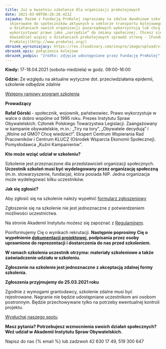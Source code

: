 ```yaml
---
title: Już w kwietniu szkolenie dla organizacji prokolejowych
date: 2021-03-08T06:26:28.421Z
zajawka: Razem z Fundacją ProKolej zapraszamy na zdalne dwudniowe szkolenie
  skierowane do społeczników aktywnych w sektorze transportu kolejowego, którzy
  w działaniach swoich organizacji pozarządowych wykorzystują lub chcą
  wykorzystywać prawo jako „narzędzie” do zmiany społecznej. Chcesz się
  dowiedzieć więcej o działaniach prokolejowych sprawdź stronę - [Fundacji
  ProKolej](http://www.prokolej.org/)
obrazek_wyrozniajacy: https://res.cloudinary.com/inspro/image/upload/v1615368233/aiso/Zdj%C4%99cia%20szkolenia/grafiki%20pionowe%20i%20poziome/DSC_0059_768_512.jpg
obrazek_opis: połączenia kolejowe
obrazek_podpis: "źródło: zdjęcie udostępnione przez Fundację ProKolej"
---
```

**Kiedy:** 17-18.04.2021 (sobota-niedziela) w godz. 09:00-16:00

**Gdzie:** Ze względu na aktualne wytyczne dot. przeciwdziałania epidemii, szkolenie odbędzie zdalnie

[Wstępny ramowy program szkolenia](https://res.cloudinary.com/inspro/image/upload/v1615531495/aiso/Zdj%C4%99cia%20szkolenia/grafiki%20pionowe%20i%20poziome/program.pdf)

**Prowadzący**

**Rafał Górski** - społecznik, wojownik, państwowiec. Prawo wykorzystuje w walce o dobro wspólne od 1995 roku. Prezes Instytutu Spraw Obywatelskich. Członek Polskiego Towarzystwa Legislacji. Zaangażowany w kampanie obywatelskie, m.in.: „Tiry na tory”, „Obywatele decydują” i „Wolne od GMO? Chcę wiedzieć!”. Ekspert Centrum Wspierania Rad Pracowników i Centrum KLUCZ (Ośrodek Wsparcia Ekonomii Społecznej). Pomysłodawca „Kuźni Kampanierów”.

**Kto może wziąć udział w szkoleniu?**

Szkolenie jest przeznaczone dla przedstawicieli organizacji społecznych. **Uczestnik szkoleń musi być wydelegowany** **przez organizację społeczną** (m.in. stowarzyszenie, fundacja), która posiada NIP. Jedna organizacja może wydelegować kilku uczestników.

**Jak się zgłosić?**

Aby zgłosić się na szkolenie należy wypełnić [formularz zgłoszeniowy](https://forms.gle/QDVnGAVcfetC9gTW8)

Zgłoszenie się na szkolenie nie jest jednoznaczne z potwierdzeniem możliwości uczestnictwa.

Na stronie Akademii Instytutu możesz się zapoznać z [Regulaminem](https://res.cloudinary.com/inspro/raw/upload/v1601120217/aiso/regulamin_z_zalacznikami.zip).

Poinformujemy Cię o wynikach rekrutacji. **Następnie poprosimy Cię o wypełnienie [dokumentacji projektowej](https://res.cloudinary.com/inspro/raw/upload/v1595492482/aiso/dokumenty_przystapienia_do_projektu.zip), podpisania przez osoby uprawnione do reprezentacji i dostarczenia do nas przed szkoleniem.**

**W ramach szkolenia uczestnik otrzyma: materiały szkoleniowe a także zaświadczenie udziału w szkoleniu.**

**Zgłoszenie na szkolenie jest jednoznaczne z akceptacją zdalnej formy szkolenia.**

**Zgłoszenia przyjmujemy do 25.03.2021 roku**

Zgodnie z wymogami grantodawcy, szkolenie zdalne musi być rejestrowane. Nagranie nie będzie udostępniane uczestnikom ani osobom postronnym. Będzie przechowywane tylko na potrzeby ewentualnej kontroli projektu.

[Wysłuchaj naszego spotu](https://instytutsprawobywatelskich.pl/wp-content/uploads/2021/02/spot-aiso.mp3)

**Masz pytania? Potrzebujesz wzmocnienia swoich działań społecznych? Weź udział w Akademii Instytutu Spraw Obywatelskich.**

Napisz do nas {% email %} lub zadzwoń 42 630 17 49, 519 300 647